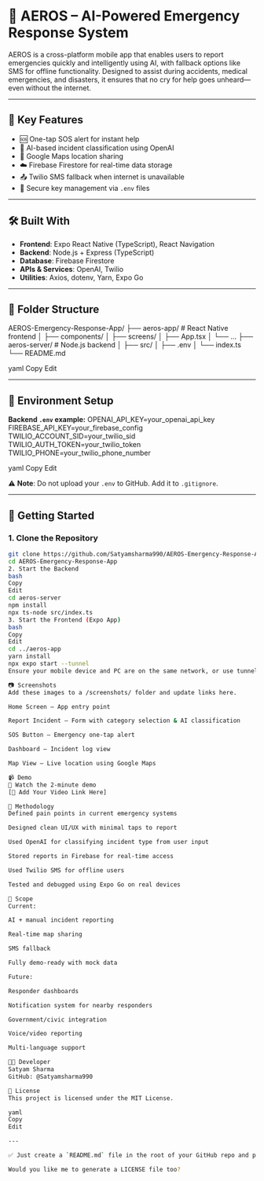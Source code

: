 # 🚨 AEROS – AI-Powered Emergency Response System

AEROS is a cross-platform mobile app that enables users to report emergencies quickly and intelligently using AI, with fallback options like SMS for offline functionality. Designed to assist during accidents, medical emergencies, and disasters, it ensures that no cry for help goes unheard—even without the internet.

---

## 📱 Key Features

- 🆘 One-tap SOS alert for instant help
- 🧠 AI-based incident classification using OpenAI
- 📍 Google Maps location sharing
- ☁️ Firebase Firestore for real-time data storage
- 📤 Twilio SMS fallback when internet is unavailable
- 🔐 Secure key management via `.env` files

---

## 🛠 Built With

- **Frontend**: Expo React Native (TypeScript), React Navigation
- **Backend**: Node.js + Express (TypeScript)
- **Database**: Firebase Firestore
- **APIs & Services**: OpenAI, Twilio
- **Utilities**: Axios, dotenv, Yarn, Expo Go

---

## 📂 Folder Structure

AEROS-Emergency-Response-App/
├── aeros-app/ # React Native frontend
│ ├── components/
│ ├── screens/
│ ├── App.tsx
│ └── ...
├── aeros-server/ # Node.js backend
│ ├── src/
│ ├── .env
│ └── index.ts
└── README.md

yaml
Copy
Edit

---

## 🔧 Environment Setup

**Backend `.env` example:**
OPENAI_API_KEY=your_openai_api_key
FIREBASE_API_KEY=your_firebase_config
TWILIO_ACCOUNT_SID=your_twilio_sid
TWILIO_AUTH_TOKEN=your_twilio_token
TWILIO_PHONE=your_twilio_phone_number

yaml
Copy
Edit

⚠️ **Note**: Do not upload your `.env` to GitHub. Add it to `.gitignore`.

---

## 🚀 Getting Started

### 1. Clone the Repository

```bash
git clone https://github.com/Satyamsharma990/AEROS-Emergency-Response-App.git
cd AEROS-Emergency-Response-App
2. Start the Backend
bash
Copy
Edit
cd aeros-server
npm install
npx ts-node src/index.ts
3. Start the Frontend (Expo App)
bash
Copy
Edit
cd ../aeros-app
yarn install
npx expo start --tunnel
Ensure your mobile device and PC are on the same network, or use tunnel mode for remote testing.

📷 Screenshots
Add these images to a /screenshots/ folder and update links here.

Home Screen – App entry point

Report Incident – Form with category selection & AI classification

SOS Button – Emergency one-tap alert

Dashboard – Incident log view

Map View – Live location using Google Maps

📹 Demo
🎥 Watch the 2-minute demo
[🔗 Add Your Video Link Here]

🧠 Methodology
Defined pain points in current emergency systems

Designed clean UI/UX with minimal taps to report

Used OpenAI for classifying incident type from user input

Stored reports in Firebase for real-time access

Used Twilio SMS for offline users

Tested and debugged using Expo Go on real devices

🔭 Scope
Current:

AI + manual incident reporting

Real-time map sharing

SMS fallback

Fully demo-ready with mock data

Future:

Responder dashboards

Notification system for nearby responders

Government/civic integration

Voice/video reporting

Multi-language support

👨‍💻 Developer
Satyam Sharma
GitHub: @Satyamsharma990

📄 License
This project is licensed under the MIT License.

yaml
Copy
Edit

---

✅ Just create a `README.md` file in the root of your GitHub repo and paste the above into it.

Would you like me to generate a LICENSE file too?
